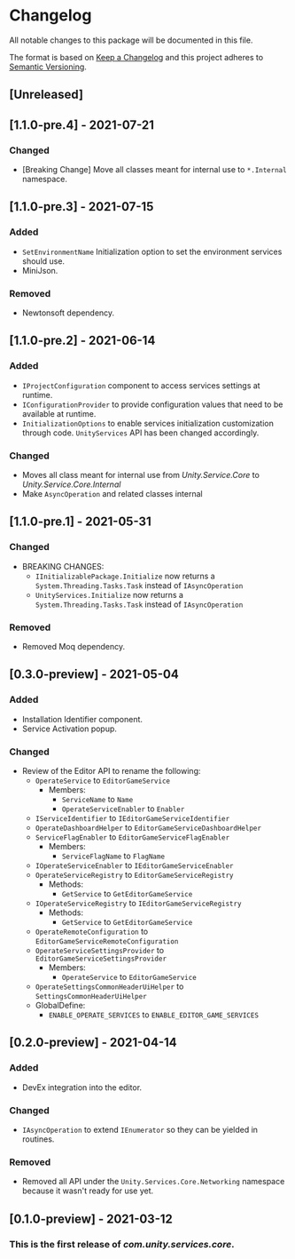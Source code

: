 # Changelog
All notable changes to this package will be documented in this file.

The format is based on [Keep a Changelog](http://keepachangelog.com/en/1.0.0/)
and this project adheres to [Semantic Versioning](http://semver.org/spec/v2.0.0.html).

## [Unreleased]

## [1.1.0-pre.4] - 2021-07-21
### Changed
- [Breaking Change] Move all classes meant for internal use to `*.Internal` namespace.

## [1.1.0-pre.3] - 2021-07-15
### Added
- `SetEnvironmentName` Initialization option to set the environment services should use.
- MiniJson.

### Removed
- Newtonsoft dependency.

## [1.1.0-pre.2] - 2021-06-14
### Added
- `IProjectConfiguration` component to access services settings at runtime.
- `IConfigurationProvider` to provide configuration values that need to be available at runtime.
- `InitializationOptions` to enable services initialization customization through code.
  `UnityServices` API has been changed accordingly.

### Changed
- Moves all class meant for internal use from _Unity.Service.Core_ to _Unity.Service.Core.Internal_
- Make `AsyncOperation` and related classes internal

## [1.1.0-pre.1] - 2021-05-31
### Changed
- BREAKING CHANGES:
  - `IInitializablePackage.Initialize` now returns a `System.Threading.Tasks.Task` instead of `IAsyncOperation`
  - `UnityServices.Initialize` now returns a `System.Threading.Tasks.Task` instead of `IAsyncOperation`

### Removed
- Removed Moq dependency.

## [0.3.0-preview] - 2021-05-04
### Added
- Installation Identifier component.
- Service Activation popup.

### Changed
- Review of the Editor API to rename the following:
  - `OperateService` to `EditorGameService`
    - Members:
      - `ServiceName` to `Name`
      - `OperateServiceEnabler` to `Enabler`
  - `IServiceIdentifier` to `IEditorGameServiceIdentifier`
  - `OperateDashboardHelper` to `EditorGameServiceDashboardHelper`
  - `ServiceFlagEnabler` to `EditorGameServiceFlagEnabler`
    - Members:
      - `ServiceFlagName` to `FlagName`
  - `IOperateServiceEnabler` to `IEditorGameServiceEnabler`
  - `OperateServiceRegistry` to `EditorGameServiceRegistry`
    - Methods:
       - `GetService` to `GetEditorGameService`
  - `IOperateServiceRegistry` to `IEditorGameServiceRegistry`
    - Methods:
      - `GetService` to `GetEditorGameService`
  - `OperateRemoteConfiguration` to `EditorGameServiceRemoteConfiguration`
  - `OperateServiceSettingsProvider` to `EditorGameServiceSettingsProvider`
    - Members:
      - `OperateService` to `EditorGameService`
  - `OperateSettingsCommonHeaderUiHelper` to `SettingsCommonHeaderUiHelper`
  - GlobalDefine:
    - `ENABLE_OPERATE_SERVICES` to `ENABLE_EDITOR_GAME_SERVICES`

## [0.2.0-preview] - 2021-04-14
### Added
- DevEx integration into the editor.

### Changed
- `IAsyncOperation` to extend `IEnumerator` so they can be yielded in routines.

### Removed
- Removed all API under the `Unity.Services.Core.Networking` namespace because it wasn't ready for use yet.

## [0.1.0-preview] - 2021-03-12

### This is the first release of *com.unity.services.core*.
